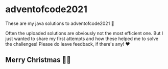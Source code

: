 # adventofcode2021
These are my java solutions to adventofcode2021 🎄

Often the uploaded solutions are obviously not the most efficient one. But I just wanted to share my first attempts and how these helped me to solve the challenges!
Please do leave feedback, if there's any! ❤️

## Merry Christmas 🎅🏼
